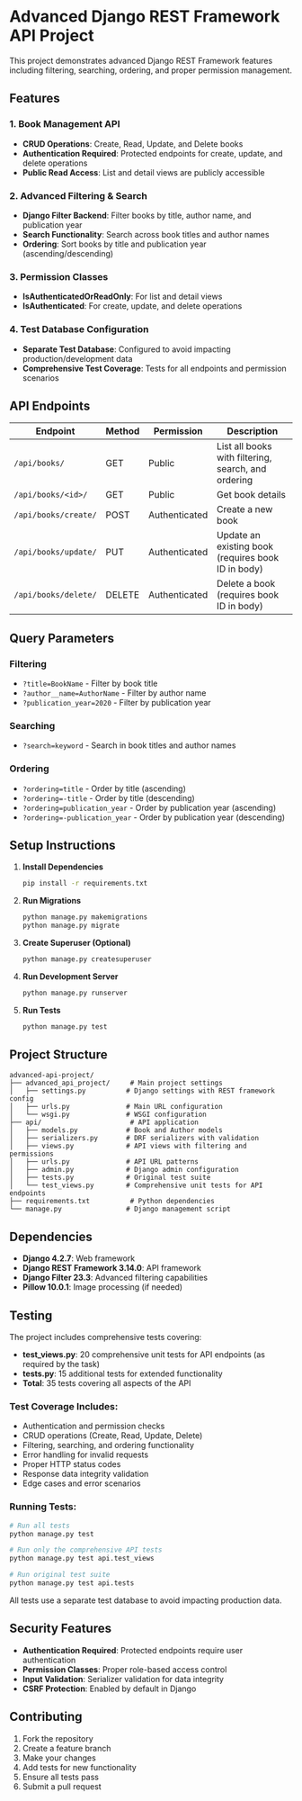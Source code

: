 # Advanced Django REST Framework API Project

This project demonstrates advanced Django REST Framework features including filtering, searching, ordering, and proper permission management.

## Features

### 1. Book Management API
- **CRUD Operations**: Create, Read, Update, and Delete books
- **Authentication Required**: Protected endpoints for create, update, and delete operations
- **Public Read Access**: List and detail views are publicly accessible

### 2. Advanced Filtering & Search
- **Django Filter Backend**: Filter books by title, author name, and publication year
- **Search Functionality**: Search across book titles and author names
- **Ordering**: Sort books by title and publication year (ascending/descending)

### 3. Permission Classes
- **IsAuthenticatedOrReadOnly**: For list and detail views
- **IsAuthenticated**: For create, update, and delete operations

### 4. Test Database Configuration
- **Separate Test Database**: Configured to avoid impacting production/development data
- **Comprehensive Test Coverage**: Tests for all endpoints and permission scenarios

## API Endpoints

| Endpoint | Method | Permission | Description |
|----------|--------|------------|-------------|
| `/api/books/` | GET | Public | List all books with filtering, search, and ordering |
| `/api/books/<id>/` | GET | Public | Get book details |
| `/api/books/create/` | POST | Authenticated | Create a new book |
| `/api/books/update/` | PUT | Authenticated | Update an existing book (requires book ID in body) |
| `/api/books/delete/` | DELETE | Authenticated | Delete a book (requires book ID in body) |

## Query Parameters

### Filtering
- `?title=BookName` - Filter by book title
- `?author__name=AuthorName` - Filter by author name
- `?publication_year=2020` - Filter by publication year

### Searching
- `?search=keyword` - Search in book titles and author names

### Ordering
- `?ordering=title` - Order by title (ascending)
- `?ordering=-title` - Order by title (descending)
- `?ordering=publication_year` - Order by publication year (ascending)
- `?ordering=-publication_year` - Order by publication year (descending)

## Setup Instructions

1. **Install Dependencies**
   ```bash
   pip install -r requirements.txt
   ```

2. **Run Migrations**
   ```bash
   python manage.py makemigrations
   python manage.py migrate
   ```

3. **Create Superuser (Optional)**
   ```bash
   python manage.py createsuperuser
   ```

4. **Run Development Server**
   ```bash
   python manage.py runserver
   ```

5. **Run Tests**
   ```bash
   python manage.py test
   ```

## Project Structure

```
advanced-api-project/
├── advanced_api_project/     # Main project settings
│   ├── settings.py          # Django settings with REST framework config
│   ├── urls.py              # Main URL configuration
│   └── wsgi.py              # WSGI configuration
├── api/                      # API application
│   ├── models.py            # Book and Author models
│   ├── serializers.py       # DRF serializers with validation
│   ├── views.py             # API views with filtering and permissions
│   ├── urls.py              # API URL patterns
│   ├── admin.py             # Django admin configuration
│   ├── tests.py             # Original test suite
│   └── test_views.py        # Comprehensive unit tests for API endpoints
├── requirements.txt          # Python dependencies
└── manage.py                # Django management script
```

## Dependencies

- **Django 4.2.7**: Web framework
- **Django REST Framework 3.14.0**: API framework
- **Django Filter 23.3**: Advanced filtering capabilities
- **Pillow 10.0.1**: Image processing (if needed)

## Testing

The project includes comprehensive tests covering:
- **test_views.py**: 20 comprehensive unit tests for API endpoints (as required by the task)
- **tests.py**: 15 additional tests for extended functionality
- **Total**: 35 tests covering all aspects of the API

### Test Coverage Includes:
- Authentication and permission checks
- CRUD operations (Create, Read, Update, Delete)
- Filtering, searching, and ordering functionality
- Error handling for invalid requests
- Proper HTTP status codes
- Response data integrity validation
- Edge cases and error scenarios

### Running Tests:
```bash
# Run all tests
python manage.py test

# Run only the comprehensive API tests
python manage.py test api.test_views

# Run original test suite
python manage.py test api.tests
```

All tests use a separate test database to avoid impacting production data.

## Security Features

- **Authentication Required**: Protected endpoints require user authentication
- **Permission Classes**: Proper role-based access control
- **Input Validation**: Serializer validation for data integrity
- **CSRF Protection**: Enabled by default in Django

## Contributing

1. Fork the repository
2. Create a feature branch
3. Make your changes
4. Add tests for new functionality
5. Ensure all tests pass
6. Submit a pull request
